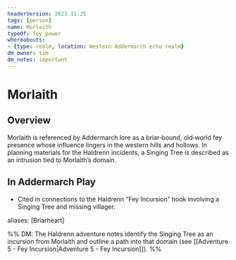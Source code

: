 ```yaml
---
headerVersion: 2023.11.25
tags: [person]
name: Morlaith
typeOf: fey power
whereabouts:
- {type: realm, location: Western Addermarch echo realm}
dm_owner: tim
dm_notes: important
---
```

# Morlaith

## Overview
Morlaith is referenced by Addermarch lore as a briar‑bound, old‑world fey presence whose influence lingers in the western hills and hollows. In planning materials for the Haldrenn incidents, a Singing Tree is described as an intrusion tied to Morlaith’s domain.

## In Addermarch Play
- Cited in connections to the Haldrenn “Fey Incursion” hook involving a Singing Tree and missing villager.

aliases: [Briarheart]

%% DM: The Haldrenn adventure notes identify the Singing Tree as an incursion from Morlaith and outline a path into that domain (see [[Adventure 5 - Fey Incursion|Adventure 5 - Fey Incursion]]). %%

